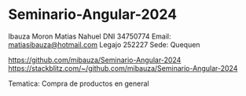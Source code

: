 # Seminario-Angular-2024


Ibauza Moron Matias Nahuel
DNI 34750774
Email: matiasibauza@hotmail.com
Legajo 252227
Sede: Quequen

https://github.com/mibauza/Seminario-Angular-2024
https://stackblitz.com/~/github.com/mibauza/Seminario-Angular-2024

Tematica: Compra de productos en general

